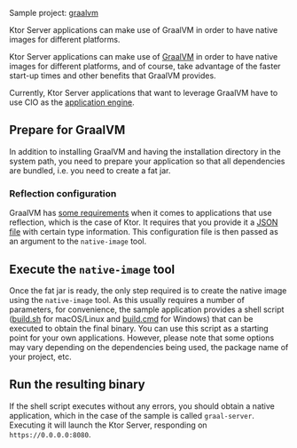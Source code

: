 [//]: # (title: GraalVM)

<tldr>
<p>
<control>Sample project</control>: <a href="https://github.com/ktorio/ktor-samples/tree/main/graalvm">graalvm</a>
</p>
</tldr>

<link-summary>
Ktor Server applications can make use of GraalVM in order to have native images for different platforms.
</link-summary>

Ktor Server applications can make use of [GraalVM](https://graalvm.org) in order to have native images for different platforms, and of course, take advantage of the faster start-up times and other benefits that GraalVM provides. 

Currently, Ktor Server applications that want to leverage GraalVM have to use CIO as the [application engine](Engines.md). 

## Prepare for GraalVM

In addition to installing GraalVM and having the installation directory in the system path, you need to prepare your application 
so that all dependencies are bundled, i.e. you need to create a fat jar.

### Reflection configuration 

GraalVM has [some requirements](https://www.graalvm.org/reference-manual/native-image/Reflection/) when it comes to applications that use reflection, 
which is the case of Ktor. It requires that you provide it a [JSON file](https://github.com/ktorio/ktor-samples/blob/main/graalvm/reflection.json) with 
certain type information. This configuration file is then passed as an argument to the `native-image` tool.

## Execute the `native-image` tool

Once the fat jar is ready, the only step required is to create the native image using the `native-image` tool. As this usually requires a number of parameters, for convenience, the sample application provides a shell script ([build.sh](https://github.com/ktorio/ktor-samples/blob/main/graalvm/build.sh) for macOS/Linux 
and [build.cmd](https://github.com/ktorio/ktor-samples/blob/main/graalvm/build.cmd) for Windows) that can be executed to obtain the final
binary. You can use this script as a starting point for your own applications. However, please note that some options may vary
depending on the dependencies being used, the package name of your project, etc.

## Run the resulting binary

If the shell script executes without any errors, you should obtain a native application, which in the case of the sample is 
called `graal-server`. Executing it will launch the Ktor Server, responding on `https://0.0.0.0:8080`.
